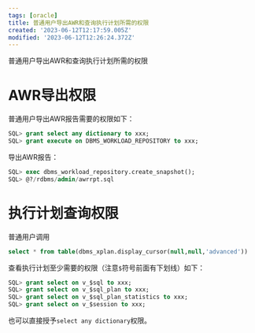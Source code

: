 ```yaml
---
tags: [oracle]
title: 普通用户导出AWR和查询执行计划所需的权限
created: '2023-06-12T12:17:59.005Z'
modified: '2023-06-12T12:26:24.372Z'
---
```


普通用户导出AWR和查询执行计划所需的权限

# AWR导出权限
普通用户导出AWR报告需要的权限如下：
```sql
SQL> grant select any dictionary to xxx;
SQL> grant execute on DBMS_WORKLOAD_REPOSITORY to xxx;
```

导出AWR报告：
```sql
SQL> exec dbms_workload_repository.create_snapshot();
SQL> @?/rdbms/admin/awrrpt.sql
```

# 执行计划查询权限
普通用户调用 
```sql
select * from table(dbms_xplan.display_cursor(null,null,'advanced'))
```
查看执行计划至少需要的权限（注意`$`符号前面有下划线）如下：
```sql
SQL> grant select on v_$sql to xxx;
SQL> grant select on v_$sql_plan to xxx;
SQL> grant select on v_$sql_plan_statistics to xxx;
SQL> grant select on v_$session to xxx;
```

也可以直接授予`select any dictionary`权限。


